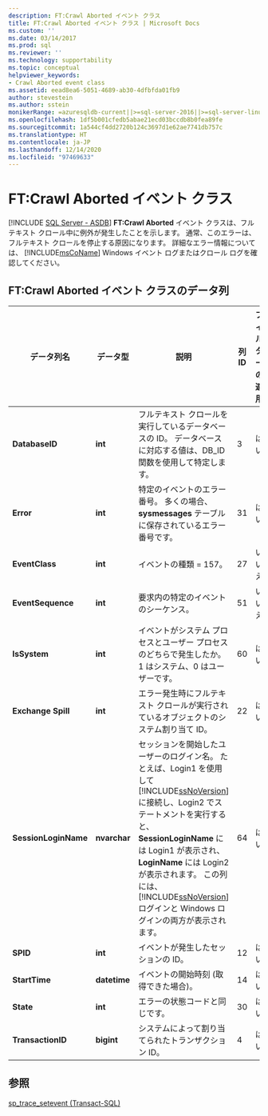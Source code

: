 ```yaml
---
description: FT:Crawl Aborted イベント クラス
title: FT:Crawl Aborted イベント クラス | Microsoft Docs
ms.custom: ''
ms.date: 03/14/2017
ms.prod: sql
ms.reviewer: ''
ms.technology: supportability
ms.topic: conceptual
helpviewer_keywords:
- Crawl Aborted event class
ms.assetid: eead8ea6-5051-4689-ab30-4dfbfda01fb9
author: stevestein
ms.author: sstein
monikerRange: =azuresqldb-current||>=sql-server-2016||>=sql-server-linux-2017||=azuresqldb-mi-current
ms.openlocfilehash: 1df5b001cfedb5abae21ecd03bccdb8b0fea89fe
ms.sourcegitcommit: 1a544cf4dd2720b124c3697d1e62ae7741db757c
ms.translationtype: HT
ms.contentlocale: ja-JP
ms.lasthandoff: 12/14/2020
ms.locfileid: "97469633"
---
```

# <a name="ftcrawl-aborted-event-class"></a>FT:Crawl Aborted イベント クラス
[!INCLUDE [SQL Server - ASDB](../../includes/applies-to-version/sql-asdb.md)]
  **FT:Crawl Aborted** イベント クラスは、フルテキスト クロール中に例外が発生したことを示します。 通常、このエラーは、フルテキスト クロールを停止する原因になります。 詳細なエラー情報については、 [!INCLUDE[msCoName](../../includes/msconame-md.md)] Windows イベント ログまたはクロール ログを確認してください。  
  
## <a name="ftcrawl-aborted-event-class-data-columns"></a>FT:Crawl Aborted イベント クラスのデータ列  
  
|データ列名|データ型|説明|列 ID|フィルターの適用|  
|----------------------|---------------|-----------------|---------------|----------------|  
|**DatabaseID**|**int**|フルテキスト クロールを実行しているデータベースの ID。 データベースに対応する値は、DB_ID 関数を使用して特定します。|3|はい|  
|**Error**|**int**|特定のイベントのエラー番号。 多くの場合、 **sysmessages** テーブルに保存されているエラー番号です。|31|はい|  
|**EventClass**|**int**|イベントの種類 = 157。|27|いいえ|  
|**EventSequence**|**int**|要求内の特定のイベントのシーケンス。|51|いいえ|  
|**IsSystem**|**int**|イベントがシステム プロセスとユーザー プロセスのどちらで発生したか。 1 はシステム、0 はユーザーです。|60|はい|  
|**Exchange Spill**|**int**|エラー発生時にフルテキスト クロールが実行されているオブジェクトのシステム割り当て ID。|22|はい|  
|**SessionLoginName**|**nvarchar**|セッションを開始したユーザーのログイン名。 たとえば、Login1 を使用して [!INCLUDE[ssNoVersion](../../includes/ssnoversion-md.md)] に接続し、Login2 でステートメントを実行すると、 **SessionLoginName** には Login1 が表示され、 **LoginName** には Login2 が表示されます。 この列には、 [!INCLUDE[ssNoVersion](../../includes/ssnoversion-md.md)] ログインと Windows ログインの両方が表示されます。|64|はい|  
|**SPID**|**int**|イベントが発生したセッションの ID。|12|はい|  
|**StartTime**|**datetime**|イベントの開始時刻 (取得できた場合)。|14|はい|  
|**State**|**int**|エラーの状態コードと同じです。|30|はい|  
|**TransactionID**|**bigint**|システムによって割り当てられたトランザクション ID。|4|はい|  
  
## <a name="see-also"></a>参照  
 [sp_trace_setevent &#40;Transact-SQL&#41;](../../relational-databases/system-stored-procedures/sp-trace-setevent-transact-sql.md)  
  
  
